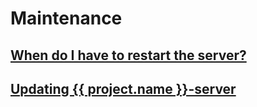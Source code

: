 # Maintenance

## [When do I have to restart the server?](restart.md)

## [Updating {{ project.name }}-server](updating.md)
